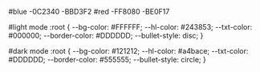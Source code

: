 #blue
    -0C2340
    -BBD3F2
#red
    -FF8080
    -BE0F17

#light mode
:root {
    --bg-color:  #FFFFFF;
    --hl-color:  #243853;
    --txt-color: #000000;
    --border-color: #DDDDDD;
    --bullet-style: disc;
}

#dark mode
:root {
    --bg-color:  #121212;
    --hl-color:  #a4bace;
    --txt-color: #DDDDDD;
    --border-color: #555555;
    --bullet-style: circle;
}
